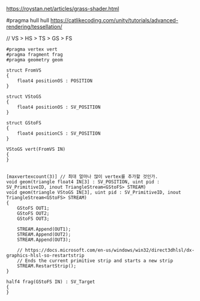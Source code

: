 https://roystan.net/articles/grass-shader.html

#pragma hull hull
https://catlikecoding.com/unity/tutorials/advanced-rendering/tessellation/

// VS > HS > TS > GS > FS

``` hlsl
#pragma vertex vert
#pragma fragment frag
#pragma geometry geom

struct FromVS
{
    float4 positionOS : POSITION
}

struct VStoGS
{
    float4 positionOS : SV_POSITION
}

struct GStoFS
{
    float4 positionCS : SV_POSITION
}

VStoGS vert(FromVS IN)
{
}


[maxvertexcount(3)] // 최대 얼마나 많이 vertex를 추가할 것인가.
void geom(triangle float4 IN[3] : SV_POSITION, uint pid : SV_PrimitiveID, inout TriangleStream<GStoFS> STREAM)
void geom(triangle VStoGS IN[3], uint pid : SV_PrimitiveID, inout TriangleStream<GStoFS> STREAM)
{
    GStoFS OUT1;
    GStoFS OUT2;
    GStoFS OUT3;

    STREAM.Append(OUT1);
    STREAM.Append(OUT2);
    STREAM.Append(OUT3);

    // https://docs.microsoft.com/en-us/windows/win32/direct3dhlsl/dx-graphics-hlsl-so-restartstrip
    // Ends the current primitive strip and starts a new strip
    STREAM.RestartStrip();
}

half4 frag(GStoFS IN) : SV_Target
{
}
```